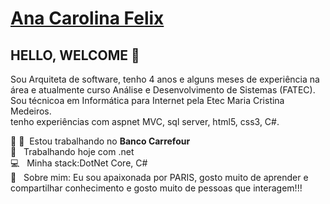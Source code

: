  # <a href="https://www.linkedin.com/in/carolfelix/">Ana Carolina Felix</a>

## HELLO, WELCOME 👋
  Sou Arquiteta de software, tenho 4 anos e alguns meses de experiência na área e atualmente curso Análise e Desenvolvimento de Sistemas (FATEC). Sou técnicoa em Informática para Internet pela Etec Maria Cristina Medeiros.
<br>tenho experiências com aspnet MVC, sql server, html5, css3, C#.

 :rocket: 💜&nbsp; Estou trabalhando no **Banco Carrefour**
 <br/>    📝 &nbsp; Trabalhando hoje com .net
 <br/>    💻 &nbsp; Minha stack:DotNet Core, C#
 <br/>   💬  &nbsp; Sobre mim: Eu sou apaixonada por PARIS, gosto muito de aprender e compartilhar conhecimento e gosto muito de pessoas que interagem!!!
 
 
